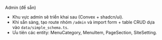 Admin (để sẵn)

- Khu vực admin sẽ triển khai sau (Convex + shadcn/ui).
- Khi sẵn sàng, tạo route nhóm `/admin` và import form + table CRUD dựa vào `data/simple_schema.ts`.
- Ưu tiên các entity: MenuCategory, MenuItem, PageSection, SiteSetting.

